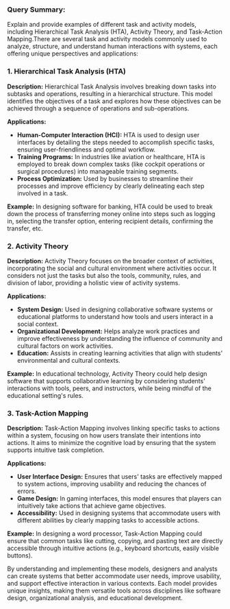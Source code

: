 ### Query Summary:
Explain and provide examples of different task and activity models, including Hierarchical Task Analysis (HTA), Activity Theory, and Task-Action Mapping.There are several task and activity models commonly used to analyze, structure, and understand human interactions with systems, each offering unique perspectives and applications:

### 1. Hierarchical Task Analysis (HTA)

**Description:**
Hierarchical Task Analysis involves breaking down tasks into subtasks and operations, resulting in a hierarchical structure. This model identifies the objectives of a task and explores how these objectives can be achieved through a sequence of operations and sub-operations.

**Applications:**
- **Human-Computer Interaction (HCI):** HTA is used to design user interfaces by detailing the steps needed to accomplish specific tasks, ensuring user-friendliness and optimal workflow.
- **Training Programs:** In industries like aviation or healthcare, HTA is employed to break down complex tasks (like cockpit operations or surgical procedures) into manageable training segments.
- **Process Optimization:** Used by businesses to streamline their processes and improve efficiency by clearly delineating each step involved in a task.

**Example:** In designing software for banking, HTA could be used to break down the process of transferring money online into steps such as logging in, selecting the transfer option, entering recipient details, confirming the transfer, etc.

### 2. Activity Theory

**Description:**
Activity Theory focuses on the broader context of activities, incorporating the social and cultural environment where activities occur. It considers not just the tasks but also the tools, community, rules, and division of labor, providing a holistic view of activity systems.

**Applications:**
- **System Design:** Used in designing collaborative software systems or educational platforms to understand how tools and users interact in a social context.
- **Organizational Development:** Helps analyze work practices and improve effectiveness by understanding the influence of community and cultural factors on work activities.
- **Education:** Assists in creating learning activities that align with students' environmental and cultural contexts.

**Example:** In educational technology, Activity Theory could help design software that supports collaborative learning by considering students' interactions with tools, peers, and instructors, while being mindful of the educational setting's rules.

### 3. Task-Action Mapping

**Description:**
Task-Action Mapping involves linking specific tasks to actions within a system, focusing on how users translate their intentions into actions. It aims to minimize the cognitive load by ensuring that the system supports intuitive task completion.

**Applications:**
- **User Interface Design:** Ensures that users' tasks are effectively mapped to system actions, improving usability and reducing the chances of errors.
- **Game Design:** In gaming interfaces, this model ensures that players can intuitively take actions that achieve game objectives.
- **Accessibility:** Used in designing systems that accommodate users with different abilities by clearly mapping tasks to accessible actions.

**Example:** In designing a word processor, Task-Action Mapping could ensure that common tasks like cutting, copying, and pasting text are directly accessible through intuitive actions (e.g., keyboard shortcuts, easily visible buttons).

By understanding and implementing these models, designers and analysts can create systems that better accommodate user needs, improve usability, and support effective interaction in various contexts. Each model provides unique insights, making them versatile tools across disciplines like software design, organizational analysis, and educational development.